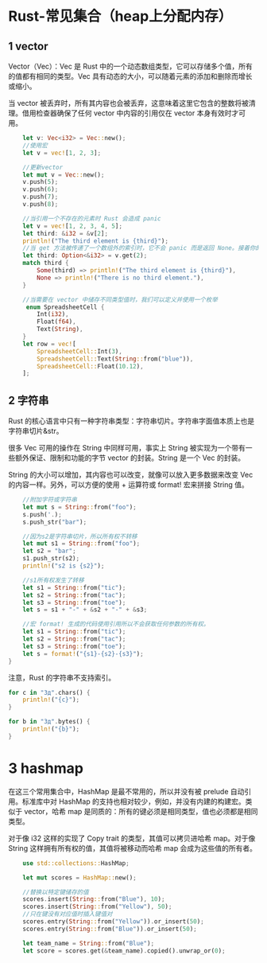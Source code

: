 # Rust-常见集合（heap上分配内存）

## 1 vector

Vector（Vec）：Vec 是 Rust 中的一个动态数组类型，它可以存储多个值，所有的值都有相同的类型。Vec 具有动态的大小，可以随着元素的添加和删除而增长或缩小。

当 vector 被丢弃时，所有其内容也会被丢弃，这意味着这里它包含的整数将被清理。借用检查器确保了任何 vector 中内容的引用仅在 vector 本身有效时才可用。

```rust
    let v: Vec<i32> = Vec::new();
    //使用宏
    let v = vec![1, 2, 3];

    //更新vector
    let mut v = Vec::new();
    v.push(5);
    v.push(6);
    v.push(7);
    v.push(8);

    //当引用一个不存在的元素时 Rust 会造成 panic
    let v = vec![1, 2, 3, 4, 5];
    let third: &i32 = &v[2];
    println!("The third element is {third}");
    //当 get 方法被传递了一个数组外的索引时，它不会 panic 而是返回 None。接着你的代码可以有处理 Some(&element) 或 None 的逻辑。
    let third: Option<&i32> = v.get(2);
    match third {
        Some(third) => println!("The third element is {third}"),
        None => println!("There is no third element."),
    }

    //当需要在 vector 中储存不同类型值时，我们可以定义并使用一个枚举
     enum SpreadsheetCell {
        Int(i32),
        Float(f64),
        Text(String),
    }
    let row = vec![
        SpreadsheetCell::Int(3),
        SpreadsheetCell::Text(String::from("blue")),
        SpreadsheetCell::Float(10.12),
    ];
```

## 2 字符串

Rust 的核心语言中只有一种字符串类型：字符串切片。字符串字面值本质上也是字符串切片&str。

很多 Vec 可用的操作在 String 中同样可用，事实上 String 被实现为一个带有一些额外保证、限制和功能的字节 vector 的封装。String 是一个 Vec<u8> 的封装。

String 的大小可以增加，其内容也可以改变，就像可以放入更多数据来改变 Vec 的内容一样。另外，可以方便的使用 + 运算符或 format! 宏来拼接 String 值。


```rust
    //附加字符或字符串
    let mut s = String::from("foo");
    s.push('.);
    s.push_str("bar");

    //因为s2是字符串切片，所以所有权不转移
    let mut s1 = String::from("foo");
    let s2 = "bar";
    s1.push_str(s2);
    println!("s2 is {s2}");

    //s1所有权发生了转移
    let s1 = String::from("tic");
    let s2 = String::from("tac");
    let s3 = String::from("toe");
    let s = s1 + "-" + &s2 + "-" + &s3;

    //宏 format! 生成的代码使用引用所以不会获取任何参数的所有权。
    let s1 = String::from("tic");
    let s2 = String::from("tac");
    let s3 = String::from("toe");
    let s = format!("{s1}-{s2}-{s3}");
}

```

注意，Rust 的字符串不支持索引。

```rust
for c in "Зд".chars() {
    println!("{c}");
}

for b in "Зд".bytes() {
    println!("{b}");
}
```

# 3 hashmap

在这三个常用集合中，HashMap 是最不常用的，所以并没有被 prelude 自动引用。标准库中对 HashMap 的支持也相对较少，例如，并没有内建的构建宏。类似于 vector，哈希 map 是同质的：所有的键必须是相同类型，值也必须都是相同类型。

对于像 i32 这样的实现了 Copy trait 的类型，其值可以拷贝进哈希 map。对于像 String 这样拥有所有权的值，其值将被移动而哈希 map 会成为这些值的所有者。

```rust
    use std::collections::HashMap;

    let mut scores = HashMap::new();

    //替换以特定键储存的值
    scores.insert(String::from("Blue"), 10);
    scores.insert(String::from("Yellow"), 50);
    //只在键没有对应值时插入键值对
    scores.entry(String::from("Yellow")).or_insert(50);
    scores.entry(String::from("Blue")).or_insert(50);

    let team_name = String::from("Blue");
    let score = scores.get(&team_name).copied().unwrap_or(0);
```

